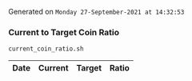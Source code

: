Generated on `Monday 27-September-2021 at 14:32:53`

### Current to Target Coin Ratio
`current_coin_ratio.sh`

Date|Current|Target|Ratio
---|---|---|---
